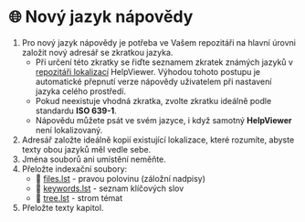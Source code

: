 # 🌐 Nový jazyk nápovědy

1. Pro nový jazyk nápovědy je potřeba ve Vašem repozitáři na hlavní úrovni založit nový adresář se zkratkou jazyka.
    - Při určení této zkratky se řiďte seznamem zkratek známých jazyků v [repozitáři lokalizací][Localiz] HelpViewer. Výhodou tohoto postupu je automatické přepnutí verze nápovědy uživatelem při nastavení jazyka celého prostředí.
    - Pokud neexistuje vhodná zkratka, zvolte zkratku ideálně podle standardu **ISO 639-1**. 
    - Nápovědu můžete psát ve svém jazyce, i když samotný **HelpViewer** není lokalizovaný.
2. Adresář založte ideálně kopií existující lokalizace, které rozumíte, abyste texty obou jazyků měl vedle sebe.
3. Jména souborů ani umístění neměňte.
4. Přeložte indexační soubory:
    - 📑 [files.lst][Dfiles.lst] - pravou polovinu (záložní nadpisy)
    - 📇 [keywords.lst][Dkeywords.lst] - seznam klíčových slov
    - 📖 [tree.lst][Dtree.lst] - strom témat
5. Přeložte texty kapitol.

[Localiz]: https://github.com/HelpViewer/Translations "Lokalizace HelpViewer"
[Dfiles.lst]: mdata/files.lst.md "files.lst"
[Dkeywords.lst]: mdata/keywords.lst.md "keywords.lst"
[Dtree.lst]: mdata/tree.lst.md "tree.lst"
